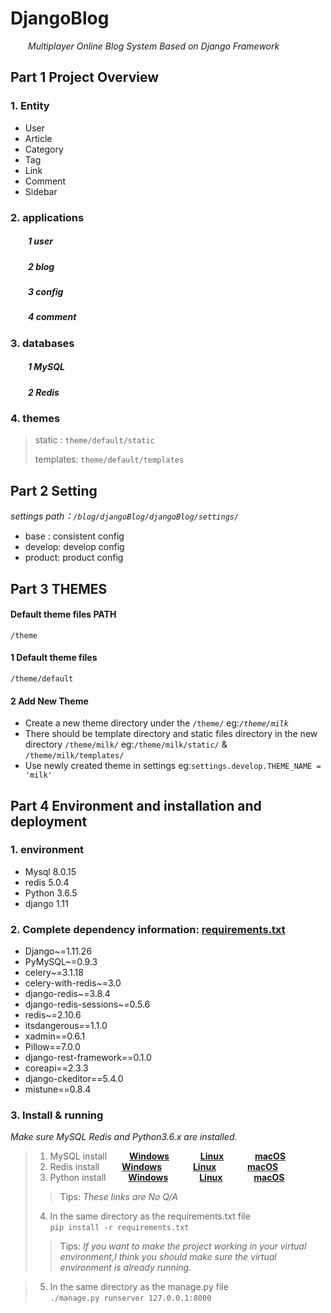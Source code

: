# DjangoBlog
&emsp;&emsp;*Multiplayer Online Blog System Based on Django Framework*

## Part 1 Project Overview
### 1. Entity

- User
- Article
- Category
- Tag
- Link
- Comment
- Sidebar

### 2. applications

##### &emsp;&emsp;1 user
##### &emsp;&emsp;2 blog
##### &emsp;&emsp;3 config
##### &emsp;&emsp;4 comment

### 3. databases

##### &emsp;&emsp;1 MySQL
##### &emsp;&emsp;2 Redis

### 4. themes
>static : `theme/default/static`
>
>templates: `theme/default/templates`

## Part 2 Setting

*settings path：`/blog/djangoBlog/djangoBlog/settings/`*

- base : consistent config
- develop: develop config
- product: product config



## Part 3 THEMES

#### Default theme files PATH

`/theme`

#### 1 Default theme files

`/theme/default`

#### 2 Add New Theme

- Create a new theme directory under the `/theme/`   eg:_`/theme/milk`_
- There should be template directory and static files directory in the new directory `/theme/milk/` eg:`/theme/milk/static/` & `/theme/milk/templates/`
- Use newly created theme in settings  eg:`settings.develop.THEME_NAME = 'milk'`

## Part 4 Environment and installation and deployment

### 1. environment
- Mysql 8.0.15
- redis 5.0.4
- Python 3.6.5
- django 1.11

### 2. Complete dependency information: [requirements.txt](https://github.com/blackmonkey121/blog/blob/master/requirements.txt)
* Django~=1.11.26
* PyMySQL~=0.9.3
* celery~=3.1.18
* celery-with-redis~=3.0
* django-redis~=3.8.4
* django-redis-sessions~=0.5.6
* redis~=2.10.6
* itsdangerous==1.1.0 
* xadmin==0.6.1
* Pillow==7.0.0
* django-rest-framework==0.1.0 
* coreapi==2.3.3  
* django-ckeditor==5.4.0 
* mistune==0.8.4

### 3. Install & running
*Make sure MySQL Redis and Python3.6.x are installed.*

>1. MySQL install &emsp;&emsp; __[Windows](https://jingyan.baidu.com/article/cbcede0753155b02f40b4d17.html)__ &emsp;&emsp;&emsp; __[Linux](https://blog.csdn.net/weixin_44198965/article/details/91891985)__ &emsp;&emsp;&emsp; __[macOS](https://blog.csdn.net/qq_36004521/article/details/80637886)__
>2. Redis install &emsp;&emsp; __[Windows](https://jingyan.baidu.com/article/0f5fb099045b056d8334ea97.html)__ &emsp;&emsp;&emsp; __[Linux](https://www.cnblogs.com/gaojingya/p/10600418.html)__ &emsp;&emsp;&emsp; __[macOS](https://www.cnblogs.com/monkey-code/p/11345217.html)__
>3. Python install &emsp;&emsp; __[Windows](https://blog.csdn.net/cx55887/article/details/88911266)__ &emsp;&emsp;&emsp; __[Linux](https://www.cnblogs.com/yimiflh/p/9542439.html)__ &emsp;&emsp;&emsp; __[macOS](https://www.jianshu.com/p/98a19215ade6)__
>> Tips: *These links are No Q/A*
>4. In the same directory as the requirements.txt file  
`pip install -r requirements.txt`
>> Tips: *If you want to make the project working in your virtual environment,I
think you should make sure the virtual environment is already running.*

>5. In the same directory as the manage.py file  
`./manage.py runserver 127.0.0.1:8000`
